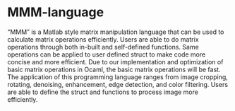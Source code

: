 # MMM-language

“MMM” is a Matlab style matrix manipulation language that can be used to calculate matrix operations efficiently. Users are able to do matrix operations through both in-built and self-defined functions. Same operations can be applied to user defined struct to make code more concise and more efficient. Due to our implementation and optimization of basic matrix operations in Ocaml, the basic matrix operations will be fast. The application of this programming language ranges from image cropping, rotating, denoising, enhancement, edge detection, and color filtering. Users are able to define the struct and functions to process image more efficiently. 
